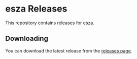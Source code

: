 # esza Releases

This repository contains releases for esza.

## Downloading

You can download the latest release from the [releases page](releases).
